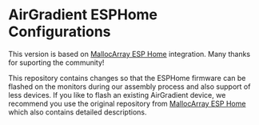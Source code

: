 # AirGradient ESPHome Configurations

This version is based on [MallocArray ESP Home](https://github.com/MallocArray/airgradient_esphome) integration. Many thanks for suporting the community!

This repository contains changes so that the ESPHome firmware can be flashed on the monitors during our assembly process and also support of less devices. If you like to flash an existing AirGradient device, we recommend you use the original repository from [MallocArray ESP Home](https://github.com/MallocArray/airgradient_esphome) which also contains detailed descriptions.
